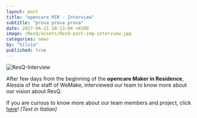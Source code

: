 ```yaml
---
layout: post
title: "opencare MIR - Interview"
subtitle: "prova prova prova"
date: 2017-06-21 10:13:04 +0200
image: /ResQ/assets/ResQ-post-img-interview.jpg
categories: news
by: "Silvia"
published: true
---
```


<img src="https://opencarecc.github.io/ResQ/assets/ResQ-post-img-interview.jpg" alt="ResQ-Interview">

After few days from the beginning of the <b>opencare Maker in Residence</b>, Alessia of the staff of WeMake, interviewed our team to know more about our vision about ResQ.

If you are curious to know more about our team members and project, click  [here](http://wemake.cc/2017/06/21/il-team-resq-al-lavoro-lintegrazione-dei-migranti/)! <i>(Text in Italian)</i>
